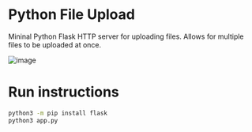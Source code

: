# Python File Upload

Mininal Python Flask HTTP server for uploading files.
Allows for multiple files to be uploaded at once.

![image](https://github.com/ckrbl/Python-Filesend/assets/99300381/095e0459-03f0-4fd1-89ab-4d36df1ae615)


# Run instructions

```sh
python3 -m pip install flask
python3 app.py
```
